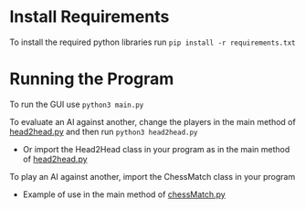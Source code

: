 # Install Requirements

To install the required python libraries run `pip install -r requirements.txt`

# Running the Program

To run the GUI use `python3 main.py`

To evaluate an AI against another, change the players in the main method of [head2head.py](head2head.py) and then run `python3 head2head.py`
- Or import the Head2Head class in your program as in the main method of [head2head.py](head2head.py)

To play an AI against another, import the ChessMatch class in your program
- Example of use in the main method of [chessMatch.py](chessMatch.py)

